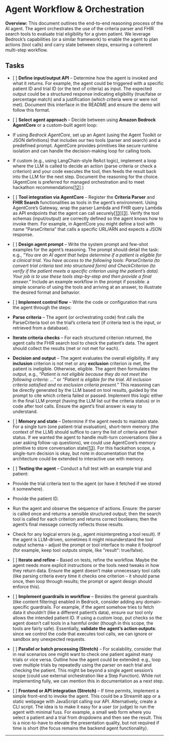 # Agent Workflow & Orchestration

**Overview:** This document outlines the end-to-end reasoning process of the AI agent. The agent orchestrates the use of the criteria parser and FHIR search tools to evaluate trial eligibility for a given patient. We leverage Bedrock’s capabilities (or a similar framework) to enable the agent to plan actions (tool calls) and carry state between steps, ensuring a coherent multi-step workflow.

## Tasks

* \[ \] **Define input/output API** – Determine how the agent is invoked and what it returns. For example, the agent could be triggered with a specific patient ID and trial ID (or the text of criteria) as input. The expected output could be a structured response indicating eligibility (true/false or percentage match) and a justification (which criteria were or were not met). Document this interface in the README and ensure the demo will follow this format.

* \[ \] **Select agent approach** – Decide between using **Amazon Bedrock AgentCore** or a custom-built agent loop:

* If using *Bedrock AgentCore*, set up an Agent (using the Agent Toolkit or JSON definitions) that includes our two tools (parser and search) and a predefined prompt. AgentCore provides primitives like secure runtime isolation and can handle the decision-making loop for calling tools.

* If custom (e.g., using LangChain-style ReAct logic), implement a loop where the LLM is called to decide an action (parse criteria or check a criterion) and your code executes the tool, then feeds the result back into the LLM for the next step. Document the reasoning for the choice. (AgentCore is preferred for managed orchestration and to meet hackathon recommendations[\[12\]](https://aws-agent-hackathon.devpost.com/rules#:~:text=2,DIY%20agents%20using%20AWS%20infrastructure).)

* \[ \] **Tool integration via AgentCore** – Register the **Criteria Parser** and **FHIR Search** functionalities as tools in the agent’s environment. Using AgentCore’s Gateway, wrap the parser Lambda and FHIR query Lambda as API endpoints that the agent can call securely[\[13\]](https://aws.amazon.com/bedrock/agentcore/#:~:text=Enhance%20agents%20with%20tools%20and,memory)[\[3\]](https://blog.radixia.ai/serverless-ai-agents-with-amazon-bedrock-agentcore/#:~:text=Amazon%20Bedrock%20AgentCore%20is%20structured,The%20microVMs%20are). Verify the tool schemas (input/output) are correctly defined so the agent knows how to invoke them. For example, in AgentCore you might define a tool with name “ParseCriteria” that calls a specific URL/ARN and expects a JSON response.

* \[ \] **Design agent prompt** – Write the system prompt and few-shot examples for the agent’s reasoning. The prompt should detail the task: e.g., *“You are an AI agent that helps determine if a patient is eligible for a clinical trial. You have access to the following tools: ParseCriteria (to convert trial criteria text into structured form) and CheckCriterion (to verify if the patient meets a specific criterion using the patient’s data). Your job is to use these tools step-by-step and then provide a final answer.”* Include an example workflow in the prompt if possible: a simple scenario of using the tools and arriving at an answer, to illustrate the desired format and behavior.

* \[ \] **Implement control flow** – Write the code or configuration that runs the agent through the steps:

* **Parse criteria** – The agent (or orchestrating code) first calls the ParseCriteria tool on the trial’s criteria text (if criteria text is the input, or retrieved from a database).

* **Iterate criteria checks** – For each structured criterion returned, the agent calls the FHIR search tool to check the patient’s data. The agent should collect the results (met or not met for each).

* **Decision and output** – The agent evaluates the overall eligibility. If any **inclusion** criterion is not met or any **exclusion** criterion *is* met, the patient is ineligible. Otherwise, eligible. The agent then formulates the output, e.g., *“Patient* *is not eligible* *because they do not meet the following criteria: ...”* or *“Patient* *is eligible* *for the trial. All inclusion criteria satisfied and no exclusion criteria present.”* This reasoning can be directly generated by the LLM based on tool results, guided by the prompt to cite which criteria failed or passed. Implement this logic either in the final LLM prompt (having the LLM list out the criteria status) or in code after tool calls. Ensure the agent’s final answer is easy to understand.

* \[ \] **Memory and state** – Determine if the agent needs to maintain state. For a single turn (one patient-trial evaluation), short-term memory (the context of the LLM) should suffice to carry the list of criteria and their status. If we wanted the agent to handle multi-turn conversations (like a user asking follow-up questions), we could use AgentCore’s memory primitive to store conversation state[\[13\]](https://aws.amazon.com/bedrock/agentcore/#:~:text=Enhance%20agents%20with%20tools%20and,memory). For this hackathon scope, a single-turn decision is okay, but note in documentation that the architecture could be extended to interactive use with memory.

* \[ \] **Testing the agent** – Conduct a full test with an example trial and patient:

* Provide the trial criteria text to the agent (or have it fetched if we stored it somewhere).

* Provide the patient ID.

* Run the agent and observe the sequence of actions. Ensure: the parser is called once and returns a sensible structured output; then the search tool is called for each criterion and returns correct booleans; then the agent’s final message correctly reflects those results.

* Check for any logical errors (e.g., agent misinterpreting a tool result). If the agent is LLM-driven, sometimes it might misunderstand the tool output schema – adjust the prompt or tool interface to make it foolproof (for example, keep tool outputs simple, like "result": true/false).

* \[ \] **Iterate and refine** – Based on tests, refine the workflow. Maybe the agent needs more explicit instructions or the tools need tweaks in how they return data. Ensure the agent doesn’t make unnecessary tool calls (like parsing criteria every time it checks one criterion – it should parse once, then loop through results; the prompt or agent design should enforce this).

* \[ \] **Implement guardrails in workflow** – Besides the general guardrails (like content filtering) enabled in Bedrock, consider adding any domain-specific guardrails. For example, if the agent somehow tries to fetch data it shouldn’t (like a different patient’s data), ensure our tool only allows the intended patient ID. If using a custom loop, put checks so the agent doesn’t call tools in a harmful order (though in this scope, the tools are fairly safe). Essentially, **validate the agent’s action outputs**: since we control the code that executes tool calls, we can ignore or sandbox any unexpected requests.

* \[ \] **Parallel or batch processing (Stretch)** – For scalability, consider that in real scenarios one might want to check one patient against many trials or vice versa. Outline how the agent could be extended: e.g., loop over multiple trials by repeatedly using the parser on each trial and checking the patient. This might be beyond a single agent session’s scope (could use external orchestration like a Step Function). While not implementing fully, we can mention this in documentation as a next step.

* \[ \] **Frontend or API integration (Stretch)** – If time permits, implement a simple front-end to invoke the agent. This could be a Streamlit app or a static webpage with JavaScript calling our API. Alternatively, create a CLI script. The idea is to make it easy for a user (or judge) to run the agent with minimal fuss. For example, a small web form where you select a patient and a trial from dropdowns and then see the result. This is a nice-to-have to elevate the presentation quality, but not required if time is short (the focus remains the backend agent functionality).

---

